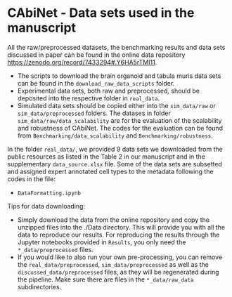 
# CAbiNet - Data sets used in the manuscript

All the raw/preprocessed datasets, the benchmarking results and data sets discussed in paper can be found in the online data repository https://zenodo.org/record/7433294#.Y6HA5rTMI11.

- The scripts to download the brain organoid and tabula muris data sets can be found in the `download_raw_data_scripts` folder.
- Experimental data sets, both raw and preprocessed, should be deposited into the respective folder in `real_data`.
- Simulated data sets should be copied either into the `sim_data/raw` or `sim_data/preprocessed` folders. The datases in folder `sim_data/raw/data_scalability` are for the evaluation of the scalability and robustness of CAbiNet. The codes for the evaluation can be found from `Benchmarking/data_scalability` and `Benchmarking/robustness`.

In the folder `real_data/`, we provided 9 data sets we downloaded from the public resources as listed in the Table 2 in our manuscript and in the supplementary `data_source.xlsx` file. Some of the data sets are subsetted and assigned expert annotated cell types to the metadata following the codes in the file:
- `DataFormatting.ipynb`

Tips for data downloading:
- Simply download the data from the online repository and copy the unzipped files into the ./Data directory. This will provide you with all the data to reproduce our results. For reproducing the results through the Jupyter notebooks provided in `Results`, you only need the `*_data/preprocessed` files.
- If you would like to also run your own pre-processing, you can remove the `real_data/preprocessed`, `sim_data/preprocessed` as well as the `discussed_data/preprocessed` files, as they will be regenerated during the pipeline. Make sure there are files in the `*_data/raw_data` subdirectories.
